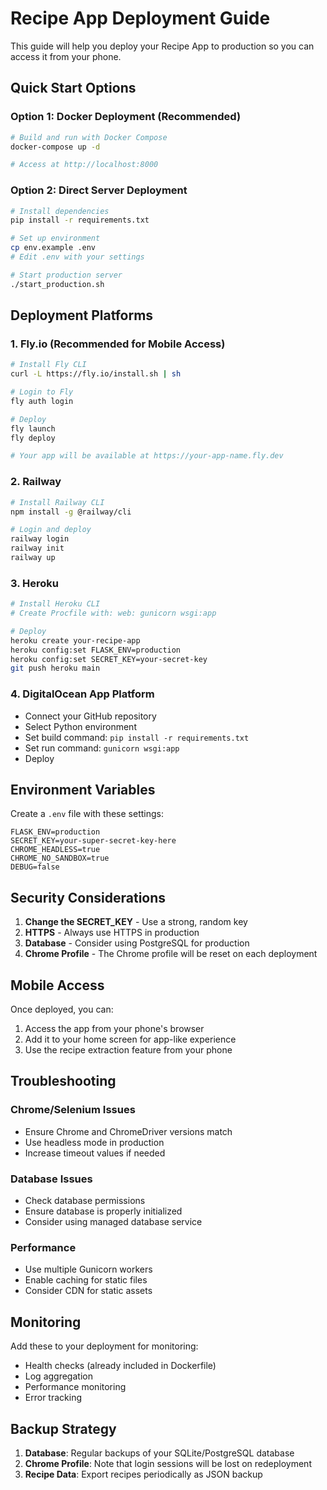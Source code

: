 # Recipe App Deployment Guide

This guide will help you deploy your Recipe App to production so you can access it from your phone.

## Quick Start Options

### Option 1: Docker Deployment (Recommended)
```bash
# Build and run with Docker Compose
docker-compose up -d

# Access at http://localhost:8000
```

### Option 2: Direct Server Deployment
```bash
# Install dependencies
pip install -r requirements.txt

# Set up environment
cp env.example .env
# Edit .env with your settings

# Start production server
./start_production.sh
```

## Deployment Platforms

### 1. Fly.io (Recommended for Mobile Access)
```bash
# Install Fly CLI
curl -L https://fly.io/install.sh | sh

# Login to Fly
fly auth login

# Deploy
fly launch
fly deploy

# Your app will be available at https://your-app-name.fly.dev
```

### 2. Railway
```bash
# Install Railway CLI
npm install -g @railway/cli

# Login and deploy
railway login
railway init
railway up
```

### 3. Heroku
```bash
# Install Heroku CLI
# Create Procfile with: web: gunicorn wsgi:app

# Deploy
heroku create your-recipe-app
heroku config:set FLASK_ENV=production
heroku config:set SECRET_KEY=your-secret-key
git push heroku main
```

### 4. DigitalOcean App Platform
- Connect your GitHub repository
- Select Python environment
- Set build command: `pip install -r requirements.txt`
- Set run command: `gunicorn wsgi:app`
- Deploy

## Environment Variables

Create a `.env` file with these settings:

```env
FLASK_ENV=production
SECRET_KEY=your-super-secret-key-here
CHROME_HEADLESS=true
CHROME_NO_SANDBOX=true
DEBUG=false
```

## Security Considerations

1. **Change the SECRET_KEY** - Use a strong, random key
2. **HTTPS** - Always use HTTPS in production
3. **Database** - Consider using PostgreSQL for production
4. **Chrome Profile** - The Chrome profile will be reset on each deployment

## Mobile Access

Once deployed, you can:
1. Access the app from your phone's browser
2. Add it to your home screen for app-like experience
3. Use the recipe extraction feature from your phone

## Troubleshooting

### Chrome/Selenium Issues
- Ensure Chrome and ChromeDriver versions match
- Use headless mode in production
- Increase timeout values if needed

### Database Issues
- Check database permissions
- Ensure database is properly initialized
- Consider using managed database service

### Performance
- Use multiple Gunicorn workers
- Enable caching for static files
- Consider CDN for static assets

## Monitoring

Add these to your deployment for monitoring:
- Health checks (already included in Dockerfile)
- Log aggregation
- Performance monitoring
- Error tracking

## Backup Strategy

1. **Database**: Regular backups of your SQLite/PostgreSQL database
2. **Chrome Profile**: Note that login sessions will be lost on redeployment
3. **Recipe Data**: Export recipes periodically as JSON backup 